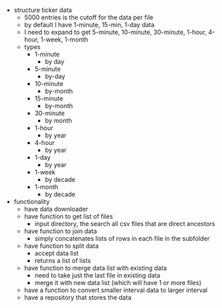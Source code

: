 - structure ticker data
  - 5000 entries is the cutoff for the data per file
  - by default I have 1-minute, 15-min, 1-day data
  - I need to expand to get 5-minute, 10-minute, 30-minute, 1-hour, 4-hour, 1-week, 1-month
  - types
    - 1-minute
      - by day
    - 5-minute
      - by-day
    - 10-minute
      - by-month
    - 15-minute
      - by-month
    - 30-minute
      - by month
    - 1-hour
      - by year
    - 4-hour
      - by year
    - 1-day
      - by year
    - 1-week
      - by decade
    - 1-month
      - by decade
- functionality
  - have data downloader
  - have function to get list of files
    - input directory, the search all csv files that are direct ancestors
  - have function to join data
    - simply concatenates lists of rows in each file in the subfolder
  - have function to split data
    - accept data list
    - returns a list of lists
  - have function to merge data list with existing data
    - need to take just the last file in existing data
    - merge it with new data list (which will have 1 or more files)
  - have a function to convert smaller interval data to larger interval
  - have a repository that stores the data
